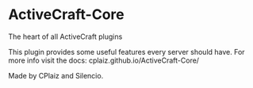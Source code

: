 # ActiveCraft-Core
The heart of all ActiveCraft plugins

This plugin provides some useful features every server should have. For more info visit the docs: cplaiz.github.io/ActiveCraft-Core/

Made by CPlaiz and Silencio.
